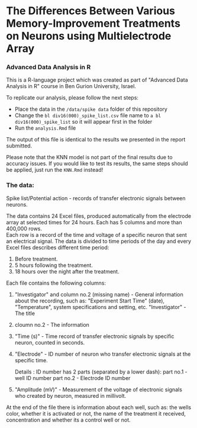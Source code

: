 # The Differences Between Various Memory-Improvement Treatments on Neurons using Multielectrode Array
### Advanced Data Analysis in R

This is a R-language project which was created as part of "Advanced Data Analysis in R" course in Ben Gurion University, Israel. 

To replicate our analysis, please follow the next steps: 
* Place the data in the `/data/spike data` folder of this repository 
* Change the `bl div16(000)_spike_list.csv` file name to `a bl div16(000)_spike_list` so it will appear first in the folder
* Run the `analysis.Rmd` file

The output of this file is identical to the results we presented in the report submitted.

Please note that the KNN model is not part of the final results due to accuracy issues. If you would like to test its results, the same steps should be applied, just run the `KNN.Rmd` instead!

### The data:

Spike list/Potential action - records of transfer electronic signals between neurons.

The data contains 24 Excel files, produced automatically from the electrode array at selected times for 24 hours. 
Each has 5 columns and more than 400,000 rows.
<br/>
Each row is a record of the time and voltage of a specific neuron that sent an electrical signal.
The data is divided to time periods of the day and every Excel files describes different time period:

1. Before treatment.
2. 5 hours following the treatment.
3. 18 hours over the night after the treatment.

Each file contains the following columns:
1. "Investigator" and column no.2 (missing name) - General information about the recording, such as: "Experiment Start Time" (date), "Temperature", system specifications and setting, etc.
  "Investigator" - The title
2. cloumn no.2 - The information
3. "Time (s)" - Time record of transfer electronic signals by specific neuron, counted in seconds.
4. "Electrode" - ID number of neuron who transfer electronic signals at the specific time. 

    Details :
    ID number has 2 parts (separated by a lower dash): 
    part no.1 - well ID number 
    part no.2 - Electrode ID number
    
5. "Amplitude (mV)" - Measurement of the voltage of electronic signals who created by neuron, measured in millivolt.

At the end of the file there is information about each well, such as: the wells color, whether it is activated or not, the name of the treatment it received, concentration and whether its a control well or not.

